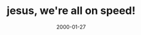 ---
layout: base.njk
title : 'jesus, we&#39;re all on speed!' 
view_title : 'jesus, we&#39;re all on speed!' 
year : '2000' 
date : '2000-01-27' 
img_file : '/drawing/jesuswe.png' 
html_file : 'jesuswe' 
next_html : 'twenty4.html' 
year_order : '71' 
permalink : "title/{{html_file}}.html"
---